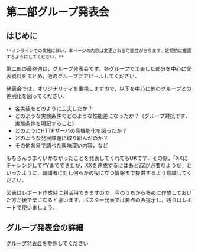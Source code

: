 # 第二部グループ発表会
## はじめに
```{warning}
**オンラインでの実施に伴い，本ページの内容は変更される可能性があります．定期的に確認するようにしてください．**
```

第二部の最終週は，グループ発表会です．各グループで工夫した部分を中心に発表資料をまとめ，他のグループにアピールしてください．

発表会では，オリジナリティを重視しますので，以下を中心に他のグループとの差別化を図ってください．

-   各実装をどのように工夫したか？
-   どのような実験条件でどのような性能差になったか？（グループ対抗です．実験条件を明記すること）
-   どのようにHTTPサーバの高機能化を図ったか？
-   どのような発展課題に取り組んだのか？
-   その他各自で調べた興味深い内容，など

もちろんうまくいかなかったことを発表してくれてもOKです．その際，「XXにチャレンジしてYYまでできたが，XXを達成するにはあとZZが必要なようだ」といったように，聴講者に対し何らかの役に立つ情報まで提供するよう意識してください．

図表はレポート作成時に利活用できますので，今のうちから多めに作成しておいた方が後で楽になると思います．ポスター発表では要点のみ提示し，残りはレポートで使いましょう．

## グループ発表会の詳細

[グループ発表会](https://exp1.inf.shizuoka.ac.jp/%E3%82%B0%E3%83%AB%E3%83%BC%E3%83%97%E7%99%BA%E8%A1%A8%E4%BC%9A "グループ発表会")を参照してください